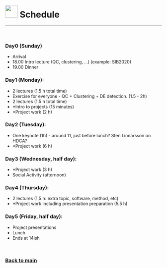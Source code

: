 

# <img border="0" src="https://www.svgrepo.com/show/158264/schedule.svg" width="40" height="40"> Schedule

***

<br/>

### Day0 (Sunday)
- Arrival
- 18.00 Intro lecture  (QC, clustering, …) (example: SIB2020)
- 19.00 Dinner

### Day1 (Monday):
- 2 lectures (1.5  h total time)
- Exercise for everyone - QC + Clustering + DE detection. (1.5 - 2h)
- 2 lectures (1.5  h total time)
- *Intro to projects (15 minutes)
- *Project work (2 h)

### Day2 (Tuesday):
- One keynote (1h) - around 11, just before lunch? Sten Linnarsson on HDCA?
- *Project work (6 h)

### Day3 (Wednesday, half day):
- *Project work (3 h)
- Social Activity (afternoon)

### Day4 (Thursday):
- 2 lectures (1,5 h: extra topic, software, method, etc)
- *Project work including presentation preparation (5.5 h)

### Day5 (Friday, half day):
- Project presentations
- Lunch
- Ends at 14ish


<br/>

### [Back to main](README.md)
